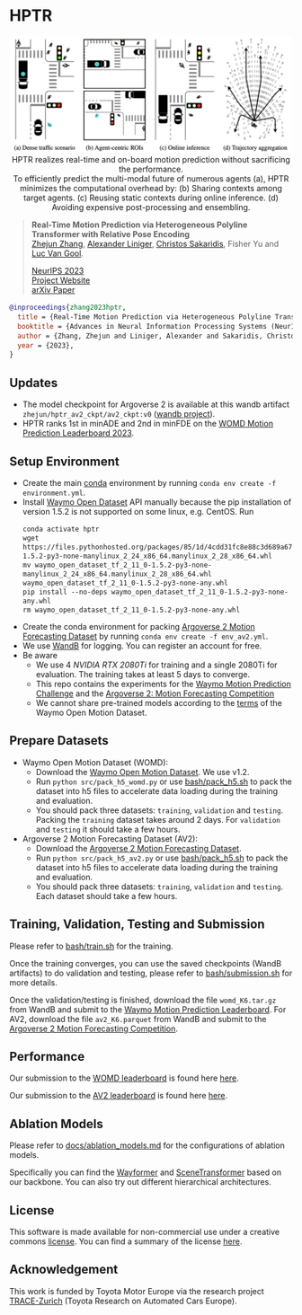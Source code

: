 # HPTR

<p align="center">
     <img src="docs/hptr_banner.png" alt="HPTR realizes real-time and on-board motion prediction without sacrificing the performance.", width=750px>
     <br/>HPTR realizes real-time and on-board motion prediction without sacrificing the performance. <br/>To efficiently predict the multi-modal future of numerous agents (a), HPTR minimizes the computational overhead by: (b) Sharing contexts among target agents. (c) Reusing static contexts during online inference. (d) Avoiding expensive post-processing and ensembling.
</p>

> **Real-Time Motion Prediction via Heterogeneous Polyline Transformer with Relative Pose Encoding**            
> [Zhejun Zhang](https://zhejz.github.io/), [Alexander Liniger](https://alexliniger.github.io/), [Christos Sakaridis](https://people.ee.ethz.ch/~csakarid/), Fisher Yu and [Luc Van Gool](https://vision.ee.ethz.ch/people-details.OTAyMzM=.TGlzdC8zMjcxLC0xOTcxNDY1MTc4.html).<br/>
> 
> [NeurIPS 2023](https://neurips.cc/virtual/2023/poster/71285)<br/>
> [Project Website](https://zhejz.github.io/hptr)<br/>
> [arXiv Paper](https://arxiv.org/abs/2310.12970)

```bibtex
@inproceedings{zhang2023hptr,
  title = {Real-Time Motion Prediction via Heterogeneous Polyline Transformer with Relative Pose Encoding},
  booktitle = {Advances in Neural Information Processing Systems (NeurIPS)},
  author = {Zhang, Zhejun and Liniger, Alexander and Sakaridis, Christos and Yu, Fisher and Van Gool, Luc},
  year = {2023},
}
```

## Updates
- The model checkpoint for Argoverse 2 is available at this wandb artifact `zhejun/hptr_av2_ckpt/av2_ckpt:v0` ([wandb project](https://wandb.ai/zhejun/hptr_av2_ckpt)).
- HPTR ranks 1st in minADE and 2nd in minFDE on the [WOMD Motion Prediction Leaderboard 2023](https://waymo.com/open/challenges/2023/motion-prediction/).


## Setup Environment
- Create the main [conda](https://docs.conda.io/en/latest/miniconda.html) environment by running `conda env create -f environment.yml`.
- Install [Waymo Open Dataset](https://github.com/waymo-research/waymo-open-dataset) API manually because the pip installation of version 1.5.2 is not supported on some linux, e.g. CentOS. Run 
  ```
  conda activate hptr
  wget https://files.pythonhosted.org/packages/85/1d/4cdd31fc8e88c3d689a67978c41b28b6e242bd4fe6b080cf8c99663b77e4/waymo_open_dataset_tf_2_11_0-1.5.2-py3-none-manylinux_2_24_x86_64.manylinux_2_28_x86_64.whl
  mv waymo_open_dataset_tf_2_11_0-1.5.2-py3-none-manylinux_2_24_x86_64.manylinux_2_28_x86_64.whl waymo_open_dataset_tf_2_11_0-1.5.2-py3-none-any.whl
  pip install --no-deps waymo_open_dataset_tf_2_11_0-1.5.2-py3-none-any.whl
  rm waymo_open_dataset_tf_2_11_0-1.5.2-py3-none-any.whl
  ```
- Create the conda environment for packing [Argoverse 2 Motion Forecasting Dataset](https://www.argoverse.org/av2.html#forecasting-link) by running `conda env create -f env_av2.yml`.
- We use [WandB](https://wandb.ai/) for logging. You can register an account for free.
- Be aware
  - We use 4 *NVIDIA RTX 2080Ti* for training and a single 2080Ti for evaluation. The training takes at least 5 days to converge.
  - This repo contains the experiments for the [Waymo Motion Prediction Challenge](https://waymo.com/open/challenges/2023/motion-prediction/) and the [Argoverse 2: Motion Forecasting Competition](https://eval.ai/web/challenges/challenge-page/1719/submission)
  - We cannot share pre-trained models according to the [terms](https://waymo.com/open/terms) of the Waymo Open Motion Dataset.

## Prepare Datasets
- Waymo Open Motion Dataset (WOMD):
  - Download the [Waymo Open Motion Dataset](https://waymo.com/open/data/motion/). We use v1.2.
  - Run `python src/pack_h5_womd.py` or use [bash/pack_h5.sh](bash/pack_h5.sh) to pack the dataset into h5 files to accelerate data loading during the training and evaluation.
  - You should pack three datasets: `training`, `validation` and `testing`. Packing the `training` dataset takes around 2 days. For `validation` and `testing` it should take a few hours.
- Argoverse 2 Motion Forecasting Dataset (AV2):
  - Download the [Argoverse 2 Motion Forecasting Dataset](https://www.argoverse.org/av2.html#download-link).
  - Run `python src/pack_h5_av2.py` or use [bash/pack_h5.sh](bash/pack_h5.sh) to pack the dataset into h5 files to accelerate data loading during the training and evaluation.
  - You should pack three datasets: `training`, `validation` and `testing`. Each dataset should take a few hours.


## Training, Validation, Testing and Submission
Please refer to [bash/train.sh](bash/train.sh) for the training.

Once the training converges, you can use the saved checkpoints (WandB artifacts) to do validation and testing, please refer to [bash/submission.sh](bash/submission.sh) for more details.

Once the validation/testing is finished, download the file `womd_K6.tar.gz` from WandB and submit to the [Waymo Motion Prediction Leaderboard](https://waymo.com/open/challenges/2023/motion-prediction/). For AV2, download the file `av2_K6.parquet` from WandB and submit to the [Argoverse 2 Motion Forecasting Competition](https://eval.ai/web/challenges/challenge-page/1719/submission).


## Performance

Our submission to the [WOMD leaderboard](https://waymo.com/open/challenges/2023/motion-prediction/) is found here [here](https://waymo.com/open/challenges/entry/?challenge=MOTION_PREDICTION&challengeId=MOTION_PREDICTION_2023&emailId=5ea7a3eb-7337&timestamp=1684068775971677).

Our submission to the [AV2 leaderboard](https://eval.ai/web/challenges/challenge-page/1719/overview) is found here [here](https://eval.ai/web/challenges/challenge-page/1719/leaderboard/4098).

## Ablation Models

Please refer to [docs/ablation_models.md](docs/ablation_models.md) for the configurations of ablation models.

Specifically you can find the [Wayformer](https://arxiv.org/abs/2207.05844) and [SceneTransformer](https://arxiv.org/abs/2106.08417) based on our backbone. You can also try out different hierarchical architectures.

## License

This software is made available for non-commercial use under a creative commons [license](LICENSE). You can find a summary of the license [here](https://creativecommons.org/licenses/by-nc/4.0/).

## Acknowledgement

This work is funded by Toyota Motor Europe via the research project [TRACE-Zurich](https://trace.ethz.ch) (Toyota Research on Automated Cars Europe).